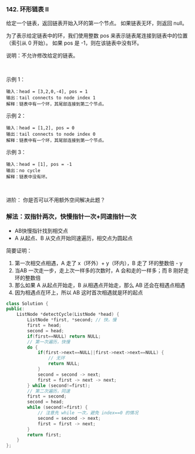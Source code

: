 ### 142. 环形链表 II

给定一个链表，返回链表开始入环的第一个节点。 如果链表无环，则返回 null。

为了表示给定链表中的环，我们使用整数 pos 来表示链表尾连接到链表中的位置（索引从 0 开始）。 如果 pos 是 -1，则在该链表中没有环。

说明：不允许修改给定的链表。

 

示例 1：
```
输入：head = [3,2,0,-4], pos = 1
输出：tail connects to node index 1
解释：链表中有一个环，其尾部连接到第二个节点。
```

示例 2：
```
输入：head = [1,2], pos = 0
输出：tail connects to node index 0
解释：链表中有一个环，其尾部连接到第一个节点。
```

示例 3：
```
输入：head = [1], pos = -1
输出：no cycle
解释：链表中没有环。
```

 

进阶：
你是否可以不用额外空间解决此题？


### 解法：双指针两次，快慢指针一次+同速指针一次

- AB快慢指针找到相交点
- A 从起点、B 从交点开始同速遍历，相交点为圆起点

简要证明：
1. 第一次相交点相遇，A 走了 x（环外）+ y（环内），B 走了 环的整数倍 - y
2. 当AB 一次走一步，走上次一样多的次数时，A 会和走的一样多；而 B 刚好走环的整数倍
3. 那么如果 A 从起点开始走，B 从相遇点开始走，那么 AB 还会在相遇点相遇
4. 因为相遇点在环上，所以 AB 这时首次相遇就是环的起点

```cpp
class Solution {
public:
    ListNode *detectCycle(ListNode *head) {
        ListNode *first, *second; // 快，慢
        first = head;
        second = head;
        if(first==NULL) return NULL;
        // 第一次遍历，快慢
        do {
            if(first->next==NULL||first->next->next==NULL) {
                // 无环
                return NULL;
            }
            second = second -> next;
            first = first -> next -> next;
        } while (second!=first);
        // 第二次遍历，同速
        first = second;
        second = head;
        while (second!=first) {
            // 注意先 while 一次，避免 index==0 的情况
            second = second -> next;
            first = first -> next;
        }
        return first;
    }
};
```
